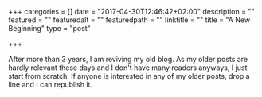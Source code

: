 +++
categories = []
date = "2017-04-30T12:46:42+02:00"
description = ""
featured = ""
featuredalt = ""
featuredpath = ""
linktitle = ""
title = "A New Beginning"
type = "post"

+++

After more than 3 years, I am reviving my old blog. As my older posts are
hardly relevant these days and I don't have many readers anyways, I just start
from scratch. If anyone is interested in any of my older posts, drop a line
and I can republish it.
